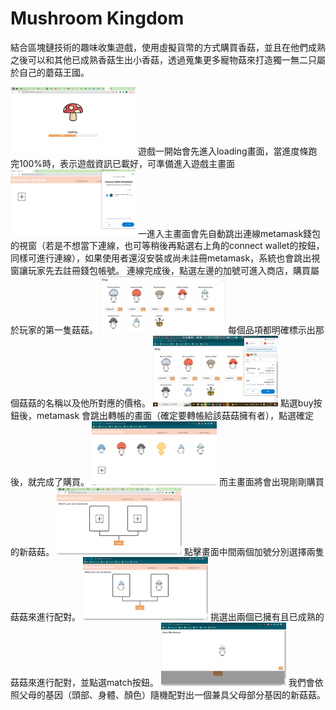 # Mushroom Kingdom

結合區塊鏈技術的趣味收集遊戲，使用虛擬貨幣的方式購買香菇，並且在他們成熟之後可以和其他已成熟香菇生出小香菇，透過蒐集更多寵物菇來打造獨一無二只屬於自己的蘑菇王國。

<img src = "https://github.com/aqsa1208/picture/blob/main/m_loading.png" width = "200">
遊戲一開始會先進入loading畫面，當進度條跑完100%時，表示遊戲資訊已載好，可準備進入遊戲主畫面


<img src = "https://github.com/aqsa1208/picture/blob/main/m_metamask.png" width = "200">
一進入主畫面會先自動跳出連線metamask錢包的視窗（若是不想當下連線，也可等稍後再點選右上角的connect wallet的按鈕，同樣可進行連線），如果使用者還沒安裝或尚未註冊metamask，系統也會跳出視窗讓玩家先去註冊錢包帳號。
連線完成後，點選左邊的加號可進入商店，購買屬於玩家的第一隻菇菇。


<img src = "https://github.com/aqsa1208/picture/blob/main/m_shop.jpg" width = "200">
每個品項都明確標示出那個菇菇的名稱以及他所對應的價格。


<img src = "https://github.com/aqsa1208/picture/blob/main/m_buy.png" width = "200">
點選buy按鈕後，metamask 會跳出轉帳的畫面（確定要轉帳給該菇菇擁有者），點選確定後，就完成了購買。


<img src = "https://github.com/aqsa1208/picture/blob/main/m_yourk.png" width = "200">
而主畫面將會出現剛剛購買的新菇菇。


<img src = "https://github.com/aqsa1208/picture/blob/main/m_pair.png" width = "200">
點擊畫面中間兩個加號分別選擇兩隻菇菇來進行配對。


<img src = "https://github.com/aqsa1208/picture/blob/main/m_parent.png" width = "200">
挑選出兩個已擁有且已成熟的菇菇來進行配對，並點選match按鈕。


<img src = "https://github.com/aqsa1208/picture/blob/main/m_getchild.png" width = "200">
我們會依照父母的基因（頭部、身體、顏色）隨機配對出一個兼具父母部分基因的新菇菇。
